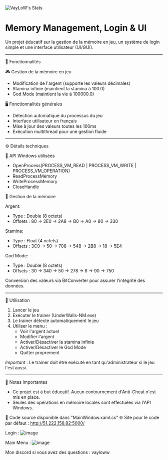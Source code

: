 ![VayLoW's Stats](https://github-readme-stats.vercel.app/api?username=VayLoW&theme=dark&show_icons=true&hide_border=true&count_private=true)

Memory Management, Login & UI
================================

Un projet éducatif sur la gestion de la mémoire en jeu, un système de login simple et une interface utilisateur (UI/GUI).

----------------------------------------

📌 Fonctionnalités

🎮 Gestion de la mémoire en jeu
- Modification de l'argent (supporte les valeurs décimales)
- Stamina infinie (maintient la stamina à 100.0)
- God Mode (maintient la vie à 100000.0)

🖥️ Fonctionnalités générales
- Détection automatique du processus du jeu
- Interface utilisateur en français
- Mise à jour des valeurs toutes les 100ms
- Exécution multithread pour une gestion fluide

----------------------------------------

⚙️ Détails techniques

🔧 API Windows utilisées
- OpenProcess(PROCESS_VM_READ | PROCESS_VM_WRITE | PROCESS_VM_OPERATION)
- ReadProcessMemory
- WriteProcessMemory
- CloseHandle

📂 Gestion de la mémoire

Argent:
- Type : Double (8 octets)
- Offsets : 80 -> 2E0 -> 2A8 -> B0 -> A0 -> 80 -> 330

Stamina:
- Type : Float (4 octets)
- Offsets : 3C0 -> 50 -> 708 -> 548 -> 2B8 -> 18 -> 5E4

God Mode:
- Type : Double (8 octets)
- Offsets : 30 -> 340 -> 50 -> 278 -> 8 -> 90 -> 750

Conversion des valeurs via BitConverter pour assurer l'intégrité des données.

----------------------------------------

🔧 Utilisation

1. Lancer le jeu
2. Exécuter le trainer (UnderWalls-NM.exe)
3. Le trainer détecte automatiquement le jeu
4. Utiliser le menu :
   - Voir l'argent actuel
   - Modifier l'argent
   - Activer/Désactiver la stamina infinie
   - Activer/Désactiver le God Mode
   - Quitter proprement

*Important* : Le trainer doit être exécuté en tant qu'administrateur si le jeu l'est aussi.

----------------------------------------

📝 Notes importantes

- Ce projet est à but éducatif. Aucun contournement d'Anti-Cheat n'est mis en place.
- Seules des opérations en mémoire locales sont effectuées via l'API Windows.

📂 Code source disponible dans "MainWindow.xaml.cs"
🌐 Site pour le code par défaut : http://51.222.158.82:5000/


Login :
![image](https://github.com/user-attachments/assets/4b198e15-b187-4c29-bc07-9438d3f01372)


Main Menu : 
![image](https://github.com/user-attachments/assets/b10ab058-fc92-415e-8b39-394cf3c98783)




Mon discord si vous avez des questions : vayloww
